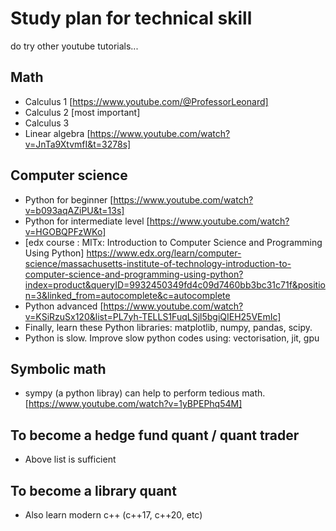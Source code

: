 # Study plan for technical skill
do try other youtube tutorials...

## Math
* Calculus 1 [https://www.youtube.com/@ProfessorLeonard]
* Calculus 2 [most important]
* Calculus 3
* Linear algebra [https://www.youtube.com/watch?v=JnTa9XtvmfI&t=3278s]
  
## Computer science
* Python for beginner [https://www.youtube.com/watch?v=b093aqAZiPU&t=13s] 
* Python for intermediate level [https://www.youtube.com/watch?v=HGOBQPFzWKo]
* [edx course : MITx: Introduction to Computer Science and Programming Using Python]
https://www.edx.org/learn/computer-science/massachusetts-institute-of-technology-introduction-to-computer-science-and-programming-using-python?index=product&queryID=9932450349fd4c09d7460bb3bc31c71f&position=3&linked_from=autocomplete&c=autocomplete
* Python advanced [https://www.youtube.com/watch?v=KSiRzuSx120&list=PL7yh-TELLS1FuqLSjl5bgiQIEH25VEmIc]
* Finally, learn these Python libraries: matplotlib, numpy, pandas, scipy.
* Python is slow. Improve slow python codes using: vectorisation, jit, gpu

## Symbolic math
* sympy (a python libray) can help to perform tedious math. 
[https://www.youtube.com/watch?v=1yBPEPhq54M]

## To become a hedge fund quant / quant trader
* Above list is sufficient

## To become a library quant
* Also learn modern c++ (c++17, c++20, etc)
